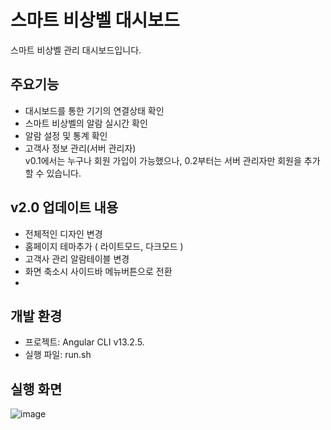 # 스마트 비상벨 대시보드

스마트 비상벨 관리 대시보드입니다.  

## 주요기능
- 대시보드를 통한 기기의 연결상태 확인
- 스마트 비상벨의 알람 실시간 확인
- 알람 설정 및 통계 확인  
- 고객사 정보 관리(서버 관리자)  
v0.1에서는 누구나 회원 가입이 가능했으나, 0.2부터는 서버 관리자만 회원을 추가할 수 있습니다.

## v2.0 업데이트 내용
- 전체적인 디자인 변경
- 홈페이지 테마추가 ( 라이트모드, 다크모드 )
- 고객사 관리 알람테이블 변경
- 화면 축소시 사이드바 메뉴버튼으로 전환
- 

## 개발 환경
- 프로젝트: Angular CLI v13.2.5.
- 실행 파일: run.sh

## 실행 화면
![image](https://user-images.githubusercontent.com/84006487/164390992-6ec6377d-3c6d-4dab-9e1a-99707b6b563c.png)
